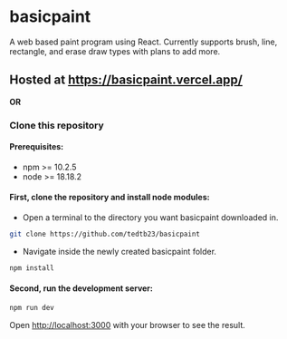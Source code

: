 # basicpaint

A web based paint program using React. Currently supports brush, line, rectangle, and erase draw types with plans to add more.

## Hosted at https://basicpaint.vercel.app/

**OR**

### Clone this repository

#### Prerequisites:

* npm >= 10.2.5
* node >= 18.18.2

#### First, clone the repository and install node modules:

* Open a terminal to the directory you want basicpaint downloaded in.
```bash
git clone https://github.com/tedtb23/basicpaint
```
* Navigate inside the newly created basicpaint folder.
```bash
npm install
```

#### Second, run the development server:

```bash
npm run dev
```

Open [http://localhost:3000](http://localhost:3000) with your browser to see the result.
